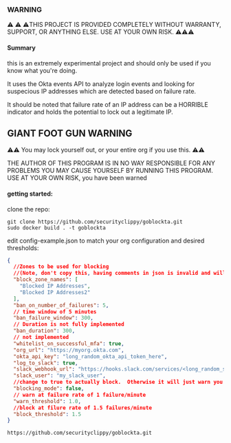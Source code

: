 ### WARNING ###

:warning: :warning: :warning:THIS PROJECT IS PROVIDED COMPLETELY WITHOUT WARRANTY, SUPPORT, OR ANYTHING ELSE.  USE AT YOUR OWN RISK. :warning::warning::warning:




#### Summary

this is an extremely experimental project and should only be used if you know what you're doing.

It uses the Okta events API to analyze login events and looking for suspecious IP addresses which
are detected based on failure rate.


It should be noted that failure rate of an IP address can be a HORRIBLE indicator and holds the potential
to lock out a legitimate IP.

## GIANT FOOT GUN WARNING
:warning::warning: You may lock yourself out, or your entire org if you use this. :warning::warning:


THE AUTHOR OF THIS PROGRAM IS IN NO WAY RESPONSIBLE FOR ANY PROBLEMS YOU MAY CAUSE YOURSELF BY RUNNING THIS PROGRAM.  USE AT YOUR OWN RISK, you have been warned



#### getting started:


clone the repo:

```
git clone https://github.com/securityclippy/goblockta.git
sudo docker build . -t goblockta
```


edit config-example.json to match your org configuration and desired thresholds:

```json
{
  //Zones to be used for blocking
  //(Note, don't copy this, having comments in json is invalid and will cause you errors, this is just to explain teh config
  "block_zone_names": [
    "Blocked IP Addresses",
    "Blocked IP Addresses2"
  ],
  "ban_on_number_of_failures": 5,
  // time window of 5 minutes
  "ban_failure_window": 300,
  // Duration is not fully implemented
  "ban_duration": 300,
  // not implemented
  "whitelist_on_successful_mfa": true,
  "org_url": "https://myorg.okta.com",
  "okta_api_key": "long_random_okta_api_token_here",
  "log_to_slack": true,
  "slack_webhook_url": "https://hooks.slack.com/services/<long_random_string_from_slack_here>",
  "slack_user": "my_slack_user",
  //change to true to actually block.  Otherwise it will just warn you
  "blocking_mode": false,
  // warn at failure rate of 1 failure/minute
  "warn_threshold": 1.0,
  //block at filure rate of 1.5 failures/minute
  "block_threshold": 1.5
}

```

```
https://github.com/securityclippy/goblockta.git
```


